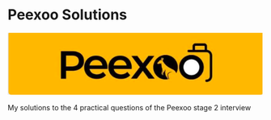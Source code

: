 # Peexoo Solutions

![logo](assets/peexoo-logo.png)

My solutions to the 4 practical questions of the Peexoo stage 2 interview
